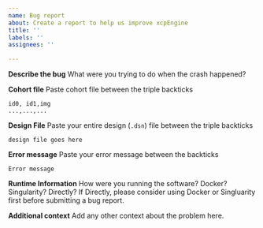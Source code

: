 ```yaml
---
name: Bug report
about: Create a report to help us improve xcpEngine
title: ''
labels: ''
assignees: ''

---
```


**Describe the bug**
What were you trying to do when the crash happened?

**Cohort file**
Paste cohort file between the triple backticks
```
id0, id1,img
...,...,...
```

**Design File**
Paste your entire design (`.dsn`) file between the triple backticks
```
design file goes here
```
**Error message**
Paste your error message between the backticks
```
Error message
```

**Runtime Information**
How were you running the software? Docker? Singularity? Directly? If Directly, please consider using Docker or Singluarity first before submitting a bug report.

**Additional context**
Add any other context about the problem here.
